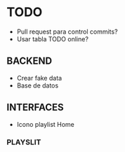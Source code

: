 # TODO 

* Pull request para control commits?
* Usar tabla TODO online?


## BACKEND

* Crear fake data
* Base de datos

## INTERFACES

* Icono playlist Home

### PLAYSLIT


